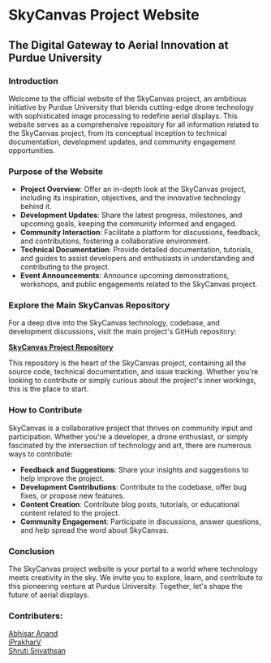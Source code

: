 # SkyCanvas Project Website

## The Digital Gateway to Aerial Innovation at Purdue University

### Introduction
Welcome to the official website of the SkyCanvas project, an ambitious initiative by Purdue University that blends cutting-edge drone technology with sophisticated image processing to redefine aerial displays. This website serves as a comprehensive repository for all information related to the SkyCanvas project, from its conceptual inception to technical documentation, development updates, and community engagement opportunities.

### Purpose of the Website
- **Project Overview**: Offer an in-depth look at the SkyCanvas project, including its inspiration, objectives, and the innovative technology behind it.
- **Development Updates**: Share the latest progress, milestones, and upcoming goals, keeping the community informed and engaged.
- **Community Interaction**: Facilitate a platform for discussions, feedback, and contributions, fostering a collaborative environment.
- **Technical Documentation**: Provide detailed documentation, tutorials, and guides to assist developers and enthusiasts in understanding and contributing to the project.
- **Event Announcements**: Announce upcoming demonstrations, workshops, and public engagements related to the SkyCanvas project.

### Explore the Main SkyCanvas Repository
For a deep dive into the SkyCanvas technology, codebase, and development discussions, visit the main project's GitHub repository:

[**SkyCanvas Project Repository**](https://github.com/iPrakharV/SkyCanvas)

This repository is the heart of the SkyCanvas project, containing all the source code, technical documentation, and issue tracking. Whether you're looking to contribute or simply curious about the project's inner workings, this is the place to start.


### How to Contribute
SkyCanvas is a collaborative project that thrives on community input and participation. Whether you're a developer, a drone enthusiast, or simply fascinated by the intersection of technology and art, there are numerous ways to contribute:
- **Feedback and Suggestions**: Share your insights and suggestions to help improve the project.
- **Development Contributions**: Contribute to the codebase, offer bug fixes, or propose new features.
- **Content Creation**: Contribute blog posts, tutorials, or educational content related to the project.
- **Community Engagement**: Participate in discussions, answer questions, and help spread the word about SkyCanvas.

### Conclusion
The SkyCanvas project website is your portal to a world where technology meets creativity in the sky. We invite you to explore, learn, and contribute to this pioneering venture at Purdue University. Together, let's shape the future of aerial displays.

### Contributers: <br>

[Abhisar Anand](https://github.com/AbhisarAnand) <br>
[iPrakharV](https://github.com/iprakharv) <br>
[Shruti Srivathsan](https://github.com/sshruti115) <br><br>


